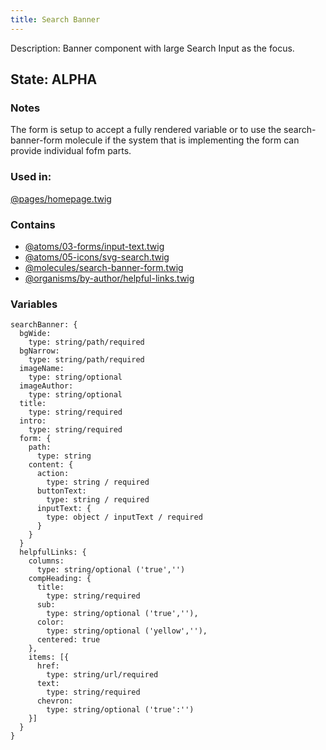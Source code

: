 ```yaml
---
title: Search Banner
---
```

Description: Banner component with large Search Input as the focus.
## State: ALPHA

###  Notes
The form is setup to accept a fully rendered variable or to use the search-banner-form molecule if the system that is implementing the form can provide individual fofm parts.

### Used in: 
[@pages/homepage.twig](/?p=pages-Homepage)

### Contains
* [@atoms/03-forms/input-text.twig](/?p=atoms-input-text)
* [@atoms/05-icons/svg-search.twig](/?p=atoms-svg-search)
* [@molecules/search-banner-form.twig](/?p=molecules-search-banner-form)
* [@organisms/by-author/helpful-links.twig](/?p=organisms-helpful-links)

### Variables 
~~~ 
searchBanner: {
  bgWide: 
    type: string/path/required
  bgNarrow: 
    type: string/path/required
  imageName: 
    type: string/optional
  imageAuthor: 
    type: string/optional
  title: 
    type: string/required
  intro: 
    type: string/required
  form: {
    path:
      type: string
    content: {
      action:
        type: string / required
      buttonText:
        type: string / required
      inputText: {
        type: object / inputText / required
      }
    }
  }
  helpfulLinks: {
    columns: 
      type: string/optional ('true','')
    compHeading: {
      title: 
        type: string/required
      sub: 
        type: string/optional ('true',''),
      color: 
        type: string/optional ('yellow',''),
      centered: true
    },
    items: [{
      href:
        type: string/url/required
      text:
        type: string/required
      chevron: 
        type: string/optional ('true':'')
    }]
  }
}
~~~